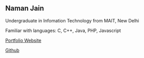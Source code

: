 <h2>Naman Jain</h2>
<p>Undergraduate in Infomation Technology from MAIT, New Delhi</p>
<p>Familiar with languages: C, C++, Java, PHP, Javascript</p>
<p><a href="https://namanjain1102.000webhostapp.com/">Portfolio Website</a></p>
<a href="https://github.com/njain629/"> Github</a>
